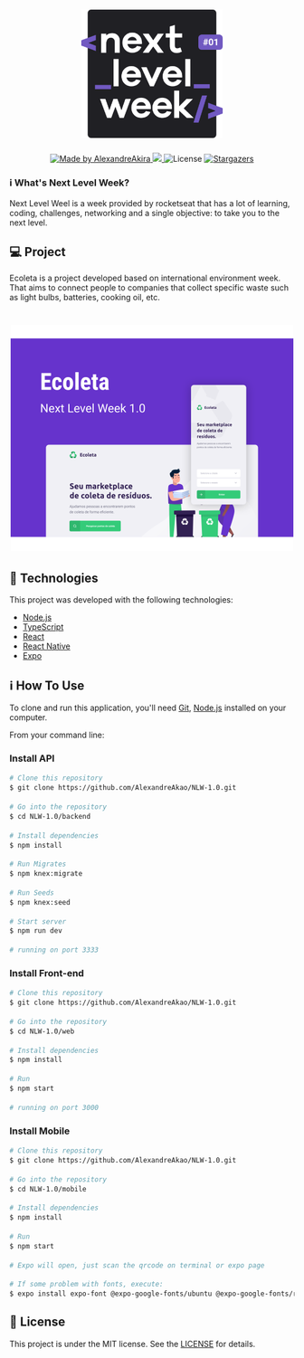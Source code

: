 <h1 align="center">
    <img alt="NextLevelWeek" title="#NextLevelWeek" src="assets/logo.svg" width="250px" />
</h1>

<p align="center">		
  <a href="https://www.linkedin.com/in/alexandre-akao-aa6270163/">
    <img alt="Made by AlexandreAkira" src="https://img.shields.io/badge/made%20by-Alexandre%20Akira-%2304D361">
  </a>

  <a aria-label="Completed" href="https://nextlevelweek.com/aulas/booster/1/edicao/1">
    <img src="https://img.shields.io/badge/NLW-done-brightgreen?logo=data:image/png;base64,iVBORw0KGgoAAAANSUhEUgAAABAAAAAQCAMAAAAoLQ9TAAAALVBMVEVHcExxWsF0XMJzXMJxWcFsUsD///9jRrzY0u6Xh9Gsn9n39fyMecy0qd2bjNJWBT0WAAAABHRSTlMA2Do606wF2QAAAGlJREFUGJVdj1cWwCAIBLEsRU3uf9xobDH8+GZwUYi8i6ucJwrxKE+7D0G9Q4vlYqtmCSjndr4CgCgzlyFgfKfKCVO0LrPKjmiqMxGXkJwNnXskqWG+1oSM+BSwD8f29YLNjvx/OQrn+g99oQSoNmt3PgAAAABJRU5ErkJggg=="></img>
  </a>

  <img alt="License" src="https://img.shields.io/badge/license-MIT-brightgreen">
  
   <a href="https://github.com/AlexandreAkao/NLW-1.0/stargazers">
    <img alt="Stargazers" src="https://img.shields.io/github/stars/AlexandreAkao/NLW-1.0?style=social">
  </a>
</p>

### :information_source: What's Next Level Week?

Next Level Weel is a week provided by rocketseat that has a lot of learning, coding, challenges, networking and a single objective: to take you to the next level.

## 💻 Project

Ecoleta is a project developed based on international environment week. 
That aims to connect people to companies that collect specific waste such as light bulbs, batteries, cooking oil, etc.

<h1 align="center">
    <img alt="Example" title="Example" src="assets/capa.svg" width="500px" />
</h1>


## :rocket: Technologies

This project was developed with the following technologies:

- [Node.js][nodejs]
- [TypeScript][typescript]
- [React][reactjs]
- [React Native][rn]
- [Expo][expo]

## :information_source: How To Use

To clone and run this application, you'll need [Git](https://git-scm.com), [Node.js][nodejs] installed on your computer.

From your command line:

### Install API 

```bash
# Clone this repository
$ git clone https://github.com/AlexandreAkao/NLW-1.0.git

# Go into the repository
$ cd NLW-1.0/backend

# Install dependencies
$ npm install

# Run Migrates
$ npm knex:migrate

# Run Seeds
$ npm knex:seed

# Start server
$ npm run dev

# running on port 3333
```

### Install Front-end

```bash
# Clone this repository
$ git clone https://github.com/AlexandreAkao/NLW-1.0.git

# Go into the repository
$ cd NLW-1.0/web

# Install dependencies
$ npm install

# Run
$ npm start

# running on port 3000
```

### Install Mobile

```bash
# Clone this repository
$ git clone https://github.com/AlexandreAkao/NLW-1.0.git

# Go into the repository
$ cd NLW-1.0/mobile

# Install dependencies
$ npm install

# Run
$ npm start

# Expo will open, just scan the qrcode on terminal or expo page

# If some problem with fonts, execute:
$ expo install expo-font @expo-google-fonts/ubuntu @expo-google-fonts/roboto

```

## :memo: License

This project is under the MIT license. See the [LICENSE](https://github.com/AlexandreAkao/NLW-1.0/blob/master/LICENSE) for details.

[nodejs]: https://nodejs.org/
[typescript]: https://www.typescriptlang.org/
[expo]: https://expo.io/
[reactjs]: https://reactjs.org
[rn]: https://facebook.github.io/react-native/
[yarn]: https://yarnpkg.com/
